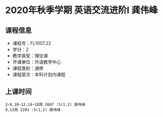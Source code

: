 # 2020年秋季学期 英语交流进阶I 龚伟峰






## 课程信息

- 课程号：FL1007.22
- 学分：2
- 教学类型：理论课
- 开课单位：外语教学中心
- 课程类别：通修
- 课程层次：本科计划内课程

## 上课时间

```
2~8,10~12,14~18周 2607 :5(1,2) 龚伟峰
9,13周 2203 :5(1,2) 龚伟峰
```

